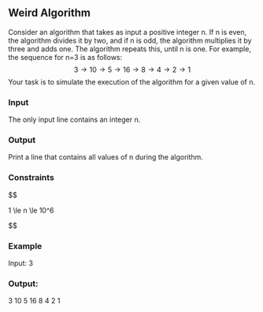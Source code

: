 ## Weird Algorithm


Consider an algorithm that takes as input a positive integer n. If n is even, the algorithm divides it by two, and if n is odd, the algorithm multiplies it by three and adds one. The algorithm repeats this, until n is one. For example, the sequence for n=3 is as follows:
$$ 3 \rightarrow 10 \rightarrow 5 \rightarrow 16 \rightarrow 8 \rightarrow 4 \rightarrow 2 \rightarrow 1$$
Your task is to simulate the execution of the algorithm for a given value of n.
### Input
The only input line contains an integer n.
### Output
Print a line that contains all values of n during the algorithm.
### Constraints
$$

1 \le n \le 10^6


$$
### Example
Input:
3

### Output:
3 10 5 16 8 4 2 1